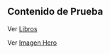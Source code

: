## Contenido de Prueba

Ver [Libros](https://qmacias.github.io/biblioteca-json-api/books.json)

Ver [Imagen Hero](https://qmacias.github.io/biblioteca-json-api/heroImg.json)
